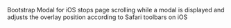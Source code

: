 Bootstrap Modal for iOS stops page scrolling while a modal is displayed and adjusts the overlay position according to Safari toolbars on iOS
